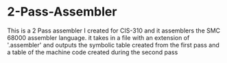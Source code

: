 # 2-Pass-Assembler
This is a 2 Pass assembler I created for CIS-310 and 
it assemblers the SMC 68000 assembler language. 
it takes in a file with an extension of '.assembler' and 
outputs the symbolic table created from the first pass and a table
of the machine code created during the second pass


